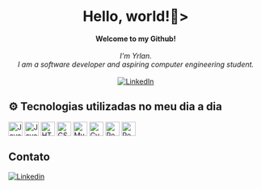 <h1 align="center">Hello, world!👋></h1>

<p align="center">
    <b>Welcome to my Github!</b><br><br>
    <i>
        I'm Yrlan.<br>
        I am a software developer and aspiring computer engineering student.<br>
    </i><br>
    <a href="https://www.linkedin.com/in/yrlanteixeira/">
        <img src="https://img.shields.io/badge/LinkedIn-blue?style=flat-square&logo=linkedin" alt="LinkedIn">
    </a>
</p>
  
## ⚙ Tecnologias utilizadas no meu dia a dia
<div style="display: inline_block;">    
    <img align="center" src="https://img.shields.io/badge/Java-ED8B00?style=for-the-badge&logo=openjdk&logoColor=white" alt="Java" style="height: 2em;">
    <img align="center" src="https://img.shields.io/badge/JavaScript-323330?style=for-the-badge&logo=javascript&logoColor=F7DF1E" alt="JavaScript" style="height: 2em;">
    <img align="center" src="https://img.shields.io/badge/HTML5-E34F26?style=for-the-badge&logo=html5&logoColor=white" alt="HTML" style="height: 2em;">
    <img align="center" src="https://img.shields.io/badge/CSS3-1572B6?style=for-the-badge&logo=css3&logoColor=white" alt="CSS" style="height: 2em;">
    <img align="center" src="https://img.shields.io/badge/MySQL-00000F?style=for-the-badge&logo=mysql&logoColor=white" alt="MySQL" style="height: 2em;">
    <img align="center" src="https://img.shields.io/badge/-cypress-%23E5E5E5?style=for-the-badge&logo=cypress&logoColor=058a5e" alt="Cypress" style="height: 2em;">
  <img align="center" src="https://img.shields.io/badge/react-%2320232a.svg?style=for-the-badge&logo=react&logoColor=%2361DAFB" alt="React" style="height: 2em;">
<img align="center" src="https://img.shields.io/badge/c%23-%23239120.svg?style=for-the-badge&logo=c-sharp&logoColor=white" alt="React" style="height: 2em;">

</div>

## Contato
[![Linkedin](https://img.shields.io/badge/LinkedIn-0077B5?style=for-the-badge&logo=linkedin&logoColor=white)](https://www.linkedin.com/in/yrlanteixeira/)
